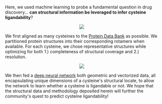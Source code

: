 Here, we used machine learning to probe a fundamental question in drug discovery... **can structural information be leveraged to infer cysteine ligandability**? 

<p align="center">
  <img src="https://github.com/bplab-compbio/DrugMap/blob/main/src/images/structural.mapping.png" >
</p>

We first aligned as many cysteines to the [Protein Data Bank](https://www.rcsb.org/) as possible. We partitioned protein structures into their corresponding rotamers when available. For each cysteine, we chose representative structures while optimizing for both 1.) completeness of structural coverage and 2.) resolution.

<p align="center">
  <img src="https://github.com/bplab-compbio/DrugMap/blob/main/src/images/neural.net.png" >
</p>

We then fed a [deep neural network](https://github.com/bplab-compbio/DrugMap/blob/main/src/neuralnet/notebook.ipynb) both geometric and vectorized data, all encapsulating unique dimensions of a cysteine's structural locale, to allow the network to learn whether a cysteine is ligandable or not. We hope that the structural data and methodology deposited herein will further the community's quest to predict cysteine ligandability!
